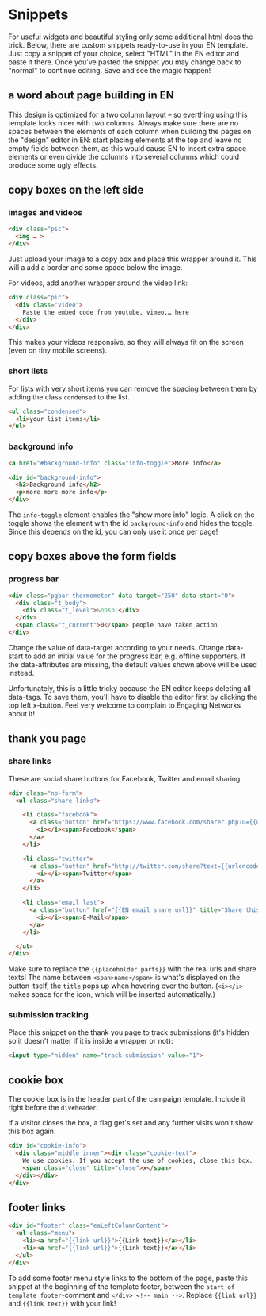 # Snippets

For useful widgets and beautiful styling only some additional html does the trick. Below, there are custom snippets ready-to-use in your EN template. Just copy a snippet of your choice, select "HTML" in the EN editor and paste it there. Once you've pasted the snippet you may change back to "normal" to continue editing. Save and see the magic happen!

## a word about page building in EN

This design is optimized for a two column layout – so everthing using this template looks nicer with two columns. Always make sure there are no spaces between the elements of each column when building the pages on the "design" editor in EN: start placing elements at the top and leave no empty fields between them, as this would cause EN to insert extra space elements or even divide the columns into several columns which could produce some ugly effects.

## copy boxes on the left side

### images and videos

```html
<div class="pic">
  <img … >
</div>
```

Just upload your image to a copy box and place this wrapper around it. This will a add a border and some space below the image.

For videos, add another wrapper around the video link:

```html
<div class="pic">
  <div class="video">
    Paste the embed code from youtube, vimeo,… here
  </div>
</div>
```

This makes your videos responsive, so they will always fit on the screen (even on tiny mobile screens).

### short lists

For lists with very short items you can remove the spacing between them by adding the class `condensed` to the list.

```html
<ul class="condensed">
  <li>your list items</li>
</ul>
```

### background info

```html
<a href="#background-info" class="info-toggle">More info</a>

<div id="background-info">
  <h2>Background info</h2>
  <p>more more more info</p>
</div>
```

The `info-toggle` element enables the "show more info" logic. A click on the toggle shows the element with the id `background-info` and hides the toggle. Since this depends on the id, you can only use it once per page!


## copy boxes above the form fields

### progress bar

```html
<div class="pgbar-thermometer" data-target="250" data-start="0">
  <div class="t_body">
    <div class="t_level">&nbsp;</div>
  </div>
  <span class="t_current">0</span> people have taken action
</div>
```

Change the value of data-target according to your needs. Change data-start to add an initial value for the progress bar, e.g. offline supporters. If the data-attributes are missing, the default values shown above will be used instead.

Unfortunately, this is a little tricky because the EN editor keeps deleting all data-tags. To save them, you'll have to disable the editor first by clicking the top left x-button. Feel very welcome to complain to Engaging Networks about it!

## thank you page

### share links

These are social share buttons for Facebook, Twitter and email sharing:

```html
<div class="no-form">
  <ul class="share-links">

    <li class="facebook">
      <a class="button" href="https://www.facebook.com/sharer.php?u={{urlencoded url}}" title="Share this via Facebook!" target="_blank" data-share="facebook">
        <i></i><span>Facebook</span>
      </a>
    </li>

    <li class="twitter">
      <a class="button" href="http://twitter.com/share?text={{urlencoded share text}}&amp;url={{urlencoded url}}" title="Share this via Twitter!" target="_blank" data-share="twitter">
        <i></i><span>Twitter</span>
      </a>
    </li>

    <li class="email last">
      <a class="button" href="{{EN email share url}}" title="Share this via E-Mail!" target="_blank" data-share="email">
        <i></i><span>E-Mail</span>
      </a>
    </li>

  </ul>
</div>
```

Make sure to replace the `{{placeholder parts}}` with the real urls and share texts! The name between `<span>name</span>` is what's displayed on the button itself, the `title` pops up when hovering over the button. (`<i></i>` makes space for the icon, which will be inserted automatically.)

### submission tracking

Place this snippet on the thank you page to track submissions (it's hidden so it doesn't matter if it is inside a wrapper or not):

```html
<input type="hidden" name="track-submission" value="1">
```

## cookie box

The cookie box is in the header part of the campaign template. Include it right before the `div#header`.

If a visitor closes the box, a flag get's set and any further visits won't show this box again.

```html
<div id="cookie-info">
  <div class="middle inner"><div class="cookie-text">
    We use cookies. If you accept the use of cookies, close this box.
    <span class="close" title="close">x</span>
  </div></div>
</div>
```

## footer links

```html
<div id="footer" class="eaLeftColumnContent">
  <ul class="menu">
    <li><a href="{{link url}}">{{Link text}}</a></li>
    <li><a href="{{link url}}">{{Link text}}</a></li>
  </ul>
</div>
```

To add some footer menu style links to the bottom of the page, paste this snippet at the beginning of the template footer, between the `start of template footer`-comment and `</div> <!-- main -->`. Replace `{{link url}}` and `{{link text}}` with your link!
